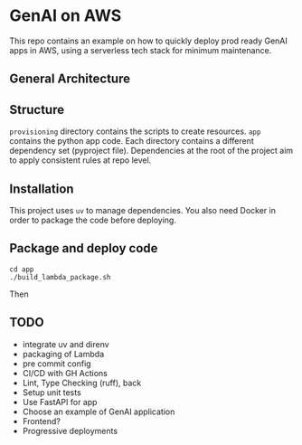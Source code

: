 # GenAI on AWS

This repo contains an example on how to quickly deploy prod ready GenAI apps in AWS, using a serverless tech stack for minimum maintenance.


## General Architecture

## Structure

`provisioning` directory contains the scripts to create resources.
`app` contains the python app code.
Each directory contains a different dependency set (pyproject file).
Dependencies at the root of the project aim to apply  consistent rules at repo level.


## Installation

This project uses `uv` to manage dependencies.
You also need Docker in order to package the code before deploying.


## Package and deploy code

```
cd app
./build_lambda_package.sh
```

Then


## TODO
 - integrate uv and direnv
 - packaging of Lambda
 - pre commit config
 - CI/CD with GH Actions
 - Lint, Type Checking (ruff), back
 - Setup unit tests
 - Use FastAPI for app
 - Choose an example of GenAI application
 - Frontend?
 - Progressive deployments